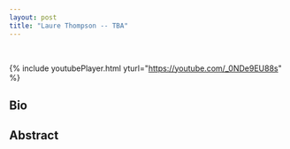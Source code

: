 ```yaml
---
layout: post
title: "Laure Thompson -- TBA"
---
```


<br />

{% include youtubePlayer.html yturl="https://youtube.com/_0NDe9EU88s" %}

## Bio



## Abstract


